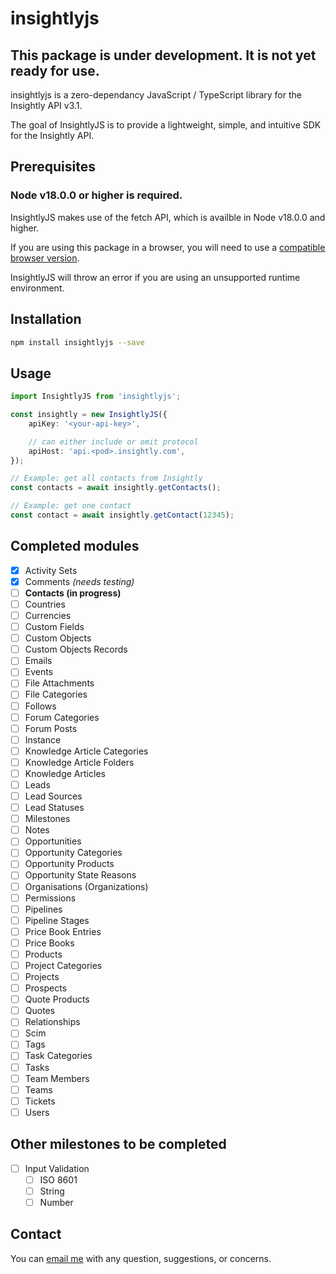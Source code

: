 # insightlyjs

## This package is under development. It is not yet ready for use.

insightlyjs is a zero-dependancy JavaScript / TypeScript library for the Insightly API v3.1.

The goal of InsightlyJS is to provide a lightweight, simple, and intuitive SDK for the Insightly API.

## Prerequisites
### Node v18.0.0 or higher is __required__.
InsightlyJS makes use of the fetch API, which is availble in Node v18.0.0 and higher.

If you are using this package in a browser, you will need to use a [compatible browser version](https://developer.mozilla.org/en-US/docs/Web/API/Fetch_API#browser_compatibility).

InsightlyJS will throw an error if you are using an unsupported runtime environment.

## Installation

```bash
npm install insightlyjs --save
```

## Usage

```typescript
import InsightlyJS from 'insightlyjs';

const insightly = new InsightlyJS({
    apiKey: '<your-api-key>',

    // can either include or omit protocol
    apiHost: 'api.<pod>.insightly.com',
});

// Example: get all contacts from Insightly
const contacts = await insightly.getContacts();

// Example: get one contact
const contact = await insightly.getContact(12345);
```

## Completed modules

-   [x] Activity Sets
-   [x] Comments *(needs testing)*
-   [ ] __Contacts (in progress)__
-   [ ] Countries
-   [ ] Currencies
-   [ ] Custom Fields
-   [ ] Custom Objects
-   [ ] Custom Objects Records
-   [ ] Emails
-   [ ] Events
-   [ ] File Attachments
-   [ ] File Categories
-   [ ] Follows
-   [ ] Forum Categories
-   [ ] Forum Posts
-   [ ] Instance
-   [ ] Knowledge Article Categories
-   [ ] Knowledge Article Folders
-   [ ] Knowledge Articles
-   [ ] Leads
-   [ ] Lead Sources
-   [ ] Lead Statuses
-   [ ] Milestones
-   [ ] Notes
-   [ ] Opportunities
-   [ ] Opportunity Categories
-   [ ] Opportunity Products
-   [ ] Opportunity State Reasons
-   [ ] Organisations (Organizations)
-   [ ] Permissions
-   [ ] Pipelines
-   [ ] Pipeline Stages
-   [ ] Price Book Entries
-   [ ] Price Books
-   [ ] Products
-   [ ] Project Categories
-   [ ] Projects
-   [ ] Prospects
-   [ ] Quote Products
-   [ ] Quotes
-   [ ] Relationships
-   [ ] Scim
-   [ ] Tags
-   [ ] Task Categories
-   [ ] Tasks
-   [ ] Team Members
-   [ ] Teams
-   [ ] Tickets
-   [ ] Users

## Other milestones to be completed

-   [ ] Input Validation
    -   [ ] ISO 8601
    -   [ ] String
    -   [ ] Number

## Contact

You can [email me](mailto:jack@jacklabbe.com) with any question, suggestions, or concerns.
